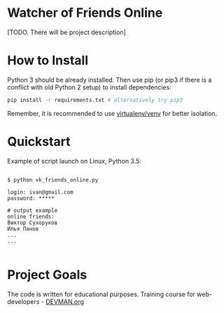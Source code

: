 # Watcher of Friends Online

[TODO. There will be project description]

# How to Install

Python 3 should be already installed. Then use pip (or pip3 if there is a conflict with old Python 2 setup) to install dependencies:

```bash
pip install -r requirements.txt # alternatively try pip3
```

Remember, it is recommended to use [virtualenv/venv](https://devman.org/encyclopedia/pip/pip_virtualenv/) for better isolation.

# Quickstart


Example of script launch on Linux, Python 3.5:

```#!bash

$ python vk_friends_online.py

login: ivan@gmail.com
password: *****

# output example
online friends:
Виктор Сухоруков
Илья Панов
...
...


```

# Project Goals

The code is written for educational purposes. Training course for web-developers - [DEVMAN.org](https://devman.org)
